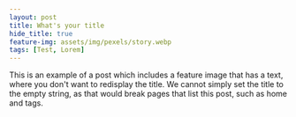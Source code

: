 ```yaml
---
layout: post
title: What's your title
hide_title: true
feature-img: assets/img/pexels/story.webp
tags: [Test, Lorem]
---
```


This is an example of a post which includes a feature image that has a
text, where you don't want to redisplay the title.
We cannot simply set the title to the empty string, as that would
break pages that list this post, such as home and tags.



